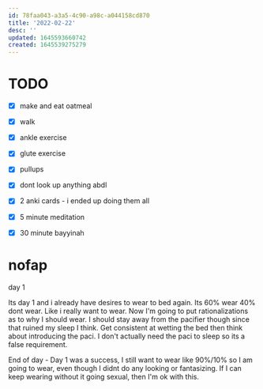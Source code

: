 ```yaml
---
id: 78faa043-a3a5-4c90-a98c-a044158cd870
title: '2022-02-22'
desc: ''
updated: 1645593660742
created: 1645539275279
---
```


# TODO

- [x] make and eat oatmeal
- [x] walk
- [x] ankle exercise
- [x] glute exercise
- [x] pullups
- [x] dont look up anything abdl
- [x] 2 anki cards - i ended up doing them all

- [x] 5 minute meditation
- [x] 30 minute bayyinah


# nofap

day 1

Its day 1 and i already have desires to wear to bed again. Its 60% wear 40% dont wear. Like i really want to wear. Now I'm going to put rationalizations as to why I should wear. I should stay away from the pacifier though since that ruined my sleep I think. Get consistent at wetting the bed then think about introducing the paci. I don't actually need the paci to sleep so its a false requirement.

End of day - Day 1 was a success, I still want to wear like 90%/10% so I am going to wear, even though I didnt do any looking or fantasizing. If I can keep wearing without it going sexual, then I'm ok with this.